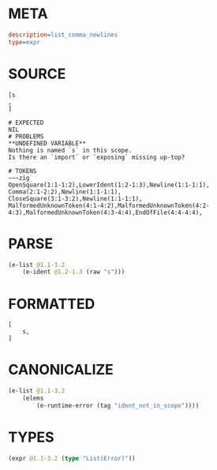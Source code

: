 # META
~~~ini
description=list_comma_newlines
type=expr
~~~
# SOURCE
~~~roc
[s
,
]
~~~
~~~
# EXPECTED
NIL
# PROBLEMS
**UNDEFINED VARIABLE**
Nothing is named `s` in this scope.
Is there an `import` or `exposing` missing up-top?

# TOKENS
~~~zig
OpenSquare(1:1-1:2),LowerIdent(1:2-1:3),Newline(1:1-1:1),
Comma(2:1-2:2),Newline(1:1-1:1),
CloseSquare(3:1-3:2),Newline(1:1-1:1),
MalformedUnknownToken(4:1-4:2),MalformedUnknownToken(4:2-4:3),MalformedUnknownToken(4:3-4:4),EndOfFile(4:4-4:4),
~~~
# PARSE
~~~clojure
(e-list @1.1-3.2
	(e-ident @1.2-1.3 (raw "s")))
~~~
# FORMATTED
~~~roc
[
	s,
]
~~~
# CANONICALIZE
~~~clojure
(e-list @1.1-3.2
	(elems
		(e-runtime-error (tag "ident_not_in_scope"))))
~~~
# TYPES
~~~clojure
(expr @1.1-3.2 (type "List(Error)"))
~~~
